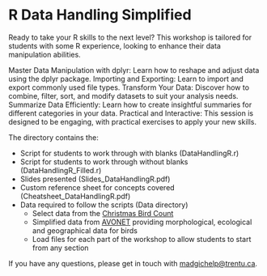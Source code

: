 # R Data Handling Simplified
Ready to take your R skills to the next level? This workshop is tailored for students with some R experience, looking to enhance their data manipulation abilities.

Master Data Manipulation with dplyr: Learn how to reshape and adjust data using the dplyr package.
Importing and Exporting: Learn to import and export commonly used file types.
Transform Your Data: Discover how to combine, filter, sort, and modify datasets to suit your analysis needs.
Summarize Data Efficiently: Learn how to create insightful summaries for different categories in your data.
Practical and Interactive: This session is designed to be engaging, with practical exercises to apply your new skills.

The directory contains the:

* Script for students to work through with blanks (DataHandlingR.r)
* Script for students to work through without blanks (DataHandlingR_Filled.r)
* Slides presented (Slides_DataHandlingR.pdf)
* Custom reference sheet for concepts covered (Cheatsheet_DataHandlingR.pdf)
* Data required to follow the scripts (Data directory)
  + Select data from the [Christmas Bird Count](https://netapp.audubon.org/cbcobservation/)
  + Simplified data from [AVONET](https://onlinelibrary.wiley.com/doi/full/10.1111/ele.13898) providing morphological, ecological and geographical data for birds
  + Load files for each part of the workshop to allow students to start from any section

If you have any questions, please get in touch with madgichelp@trentu.ca.
